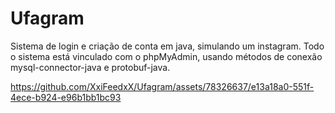 # Ufagram
Sistema de login e criação de conta em java, simulando um instagram. Todo o sistema está vinculado com o phpMyAdmin, usando métodos de conexão mysql-connector-java e protobuf-java. 

https://github.com/XxiFeedxX/Ufagram/assets/78326637/e13a18a0-551f-4ece-b924-e96b1bb1bc93


